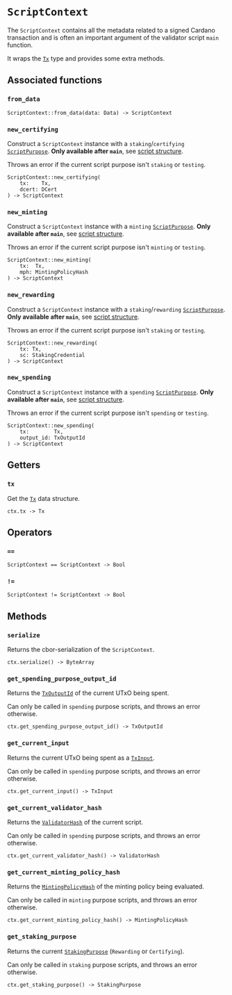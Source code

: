 # `ScriptContext`

The `ScriptContext` contains all the metadata related to a signed Cardano transaction and is often an important argument of the validator script `main` function.

It wraps the [`Tx`](./tx.md) type and provides some extra methods.

## Associated functions

### `from_data`

```helios
ScriptContext::from_data(data: Data) -> ScriptContext
```

### `new_certifying`

Construct a `ScriptContext` instance with a `staking`/`certifying` [`ScriptPurpose`](./scriptpurpose.md). **Only available after `main`**, see [script structure](../script-structure.md#data-generators-and-test-functions-5).

Throws an error if the current script purpose isn't `staking` or `testing`.

```helios
ScriptContext::new_certifying(
    tx:    Tx,
    dcert: DCert
) -> ScriptContext
```

### `new_minting`

Construct a `ScriptContext` instance with a `minting` [`ScriptPurpose`](./scriptpurpose.md). **Only available after `main`**, see [script structure](../script-structure.md#data-generators-and-test-functions-5).

Throws an error if the current script purpose isn't `minting` or `testing`.

```helios
ScriptContext::new_minting(
    tx:  Tx,
    mph: MintingPolicyHash
) -> ScriptContext
```

### `new_rewarding`

Construct a `ScriptContext` instance with a `staking`/`rewarding` [`ScriptPurpose`](./scriptpurpose.md). **Only available after `main`**, see [script structure](../script-structure.md#data-generators-and-test-functions-5).

Throws an error if the current script purpose isn't `staking` or `testing`.

```helios
ScriptContext::new_rewarding(
    tx: Tx,
    sc: StakingCredential
) -> ScriptContext
```

### `new_spending`

Construct a `ScriptContext` instance with a `spending` [`ScriptPurpose`](./scriptpurpose.md). **Only available after `main`**, see [script structure](../script-structure.md#data-generators-and-test-functions-5).

Throws an error if the current script purpose isn't `spending` or `testing`.

```helios
ScriptContext::new_spending(
    tx:        Tx,
    output_id: TxOutputId
) -> ScriptContext
```

## Getters

### `tx`

Get the [`Tx`](./tx.md) data structure.

```helios
ctx.tx -> Tx
```

## Operators

### `==`

```helios
ScriptContext == ScriptContext -> Bool
```

### `!=`

```helios
ScriptContext != ScriptContext -> Bool
```

## Methods

### `serialize`

Returns the cbor-serialization of the `ScriptContext`.

```helios
ctx.serialize() -> ByteArray
```

### `get_spending_purpose_output_id`

Returns the [`TxOutputId`](./txoutputid.md) of the current UTxO being spent.

Can only be called in `spending` purpose scripts, and throws an error otherwise.

```helios
ctx.get_spending_purpose_output_id() -> TxOutputId
```

### `get_current_input`

Returns the current UTxO being spent as a [`TxInput`](./txinput.md).

Can only be called in `spending` purpose scripts, and throws an error otherwise.

```helios
ctx.get_current_input() -> TxInput
```

### `get_current_validator_hash`

Returns the [`ValidatorHash`](./validatorhash.md) of the current script.

Can only be called in `spending` purpose scripts, and throws an error otherwise.

```helios
ctx.get_current_validator_hash() -> ValidatorHash
```

### `get_current_minting_policy_hash`

Returns the [`MintingPolicyHash`](./mintingpolicyhash.md) of the minting policy being evaluated.

Can only be called in `minting` purpose scripts, and throws an error otherwise.

```helios
ctx.get_current_minting_policy_hash() -> MintingPolicyHash
```

### `get_staking_purpose`

Returns the current [`StakingPurpose`](./stakingpurpose.md) (`Rewarding` or `Certifying`).

Can only be called in `staking` purpose scripts, and throws an error otherwise.

```helios
ctx.get_staking_purpose() -> StakingPurpose
```